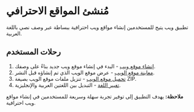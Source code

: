 # مُنشئ المواقع الاحترافي

تطبيق ويب يتيح للمستخدمين إنشاء مواقع ويب احترافية ببساطة عبر وصف نصي باللغة العربية.

## رحلات المستخدم

1. [إنشاء موقع ويب](docs/journeys/create-website.md) - البدء في إنشاء موقع ويب جديد بناءً على وصفك.
2. [معاينة موقع الويب](docs/journeys/preview-website.md) - عرض موقع الويب الذي تم إنشاؤه قبل النشر.
3. [تحميل موقع الويب](docs/journeys/download-website.md) - تنزيل ملفات موقع الويب بصيغة ZIP.
4. [تغيير اللغة](docs/journeys/change-language.md) - التبديل بين اللغتين العربية والإنجليزية.

**ملاحظة:** يهدف التطبيق إلى توفير تجربة سهلة وسريعة للمستخدمين في إنشاء مواقع ويب احترافية.